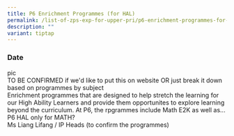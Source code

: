 ```yaml
---
title: P6 Enrichment Programmes (for HAL)
permalink: /list-of-zps-exp-for-upper-pri/p6-enrichment-programmes-for-hal/
description: ""
variant: tiptap
---
```

### **Date**
pic<br>TO BE CONFIRMED if we'd like to put this on website OR just break it down based on programmes by subject<br>Enrichment programmes that are designed to help stretch the learning for our High Ability Learners and provide them opportunites to explore learning beyond the curriculum. At P6, the rpgrammes include Math E2K as well as... P6 HAL only for MATH?<br>Ms Liang Lifang / IP Heads (to confirm the programmes)